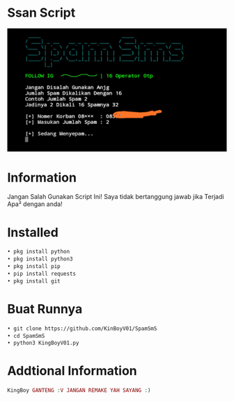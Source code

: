 # Ssan Script
<img src="KingBoyV01.jpg" alt="Ssan Cok">

# Information
Jangan Salah Gunakan Script Ini!
Saya tidak bertanggung jawab jika
Terjadi Apa² dengan anda!
# Installed
```BASH
• pkg install python
• pkg install python3
• pkg install pip
• pip install requests
• pkg install git
```
# Buat Runnya
```BASH
• git clone https://github.com/KinBoyV01/SpamSmS
• cd SpamSmS
• python3 KingBoyV01.py
```
# Addtional Information
```PHP
KingBoy GANTENG :V JANGAN REMAKE YAH SAYANG :)
```
